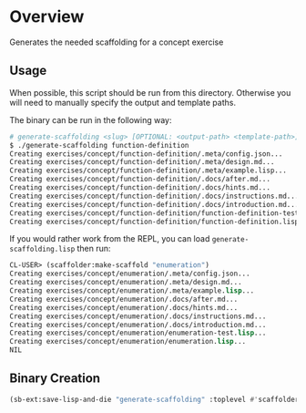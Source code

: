 # Overview

Generates the needed scaffolding for a concept exercise

  ## Usage 

When possible, this script should be run from this directory. Otherwise you will
need to manually specify the output and template paths.

The binary can be run in the following way:

```bash
# generate-scaffolding <slug> [OPTIONAL: <output-path> <template-path>]
$ ./generate-scaffolding function-definition
Creating exercises/concept/function-definition/.meta/config.json...
Creating exercises/concept/function-definition/.meta/design.md...
Creating exercises/concept/function-definition/.meta/example.lisp...
Creating exercises/concept/function-definition/.docs/after.md...
Creating exercises/concept/function-definition/.docs/hints.md...
Creating exercises/concept/function-definition/.docs/instructions.md...
Creating exercises/concept/function-definition/.docs/introduction.md...
Creating exercises/concept/function-definition/function-definition-test.lisp...
Creating exercises/concept/function-definition/function-definition.lisp...
```

If you would rather work from the REPL, you can load `generate-scaffolding.lisp`
then run:

```lisp
CL-USER> (scaffolder:make-scaffold "enumeration")
Creating exercises/concept/enumeration/.meta/config.json...
Creating exercises/concept/enumeration/.meta/design.md...
Creating exercises/concept/enumeration/.meta/example.lisp...
Creating exercises/concept/enumeration/.docs/after.md...
Creating exercises/concept/enumeration/.docs/hints.md...
Creating exercises/concept/enumeration/.docs/instructions.md...
Creating exercises/concept/enumeration/.docs/introduction.md...
Creating exercises/concept/enumeration/enumeration-test.lisp...
Creating exercises/concept/enumeration/enumeration.lisp...
NIL
```

## Binary Creation

```lisp
(sb-ext:save-lisp-and-die "generate-scaffolding" :toplevel #'scaffolder::main :executable t :compression 9)
```
